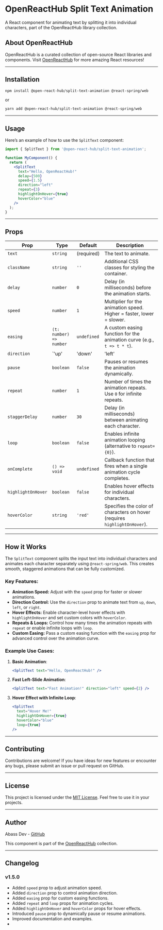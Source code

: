 # OpenReactHub Split Text Animation

A React component for animating text by splitting it into individual characters, part of the OpenReactHub library collection.

## About OpenReactHub

OpenReactHub is a curated collection of open-source React libraries and components. Visit [OpenReactHub](https://orh.abassdev.com) for more amazing React resources!

---

## Installation

```bash
npm install @open-react-hub/split-text-animation @react-spring/web
```

or

```bash
yarn add @open-react-hub/split-text-animation @react-spring/web
```

---

## Usage

Here’s an example of how to use the `SplitText` component:

```jsx
import { SplitText } from '@open-react-hub/split-text-animation';

function MyComponent() {
  return (
    <SplitText 
      text="Hello, OpenReactHub!" 
      delay={500} 
      speed={1.5} 
      direction="left" 
      repeat={3} 
      highlightOnHover={true} 
      hoverColor="blue" 
    />
  );
}
```

---

## Props

| Prop               | Type                                | Default      | Description                                                                 |
|--------------------|-------------------------------------|--------------|-----------------------------------------------------------------------------|
| `text`             | `string`                           | (required)   | The text to animate.                                                       |
| `className`        | `string`                           | `''`         | Additional CSS classes for styling the container.                          |
| `delay`            | `number`                           | `0`          | Delay (in milliseconds) before the animation starts.                       |
| `speed`            | `number`                           | `1`          | Multiplier for the animation speed. Higher = faster, lower = slower.       |
| `easing`           | `(t: number) => number`            | `undefined`  | A custom easing function for the animation curve (e.g., `t => t * t`).     |
| `direction`        | `'up' | 'down' | 'left' | 'right'`  | `'up'`      | Direction from which the animation starts.                                 |
| `pause`            | `boolean`                          | `false`      | Pauses or resumes the animation dynamically.                               |
| `repeat`           | `number`                           | `1`          | Number of times the animation repeats. Use `0` for infinite repeats.       |
| `staggerDelay`     | `number`                           | `30`         | Delay (in milliseconds) between animating each character.                  |
| `loop`             | `boolean`                          | `false`      | Enables infinite animation looping (alternative to `repeat={0}`).          |
| `onComplete`       | `() => void`                       | `undefined`  | Callback function that fires when a single animation cycle completes.      |
| `highlightOnHover` | `boolean`                          | `false`      | Enables hover effects for individual characters.                           |
| `hoverColor`       | `string`                           | `'red'`      | Specifies the color of characters on hover (requires `highlightOnHover`).  |

---

## How it Works

The `SplitText` component splits the input text into individual characters and animates each character separately using `@react-spring/web`. This creates smooth, staggered animations that can be fully customized.

### Key Features:
- **Animation Speed:** Adjust with the `speed` prop for faster or slower animations.
- **Direction Control:** Use the `direction` prop to animate text from `up`, `down`, `left`, or `right`.
- **Hover Effects:** Enable character-level hover effects with `highlightOnHover` and set custom colors with `hoverColor`.
- **Repeats & Loops:** Control how many times the animation repeats with `repeat` or enable infinite loops with `loop`.
- **Custom Easing:** Pass a custom easing function with the `easing` prop for advanced control over the animation curve.

### Example Use Cases:
1. **Basic Animation**:
   ```jsx
   <SplitText text="Hello, OpenReactHub!" />
   ```
2. **Fast Left-Slide Animation**:
   ```jsx
   <SplitText text="Fast Animation!" direction="left" speed={2} />
   ```
3. **Hover Effect with Infinite Loop**:
   ```jsx
   <SplitText 
     text="Hover Me!" 
     highlightOnHover={true} 
     hoverColor="blue" 
     loop={true} 
   />
   ```

---

## Contributing

Contributions are welcome! If you have ideas for new features or encounter any bugs, please submit an issue or pull request on GitHub.

---

## License

This project is licensed under the [MIT License](LICENSE). Feel free to use it in your projects.

---

## Author

Abass Dev - [GitHub](https://github.com/abass-dev)

This component is part of the [OpenReactHub](https://orh.abassdev.com) collection.

---

## Changelog

### v1.5.0
- Added `speed` prop to adjust animation speed.
- Added `direction` prop to control animation direction.
- Added `easing` prop for custom easing functions.
- Added `repeat` and `loop` props for animation cycles.
- Added `highlightOnHover` and `hoverColor` props for hover effects.
- Introduced `pause` prop to dynamically pause or resume animations.
- Improved documentation and examples.
- 